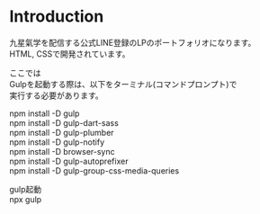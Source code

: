 # Introduction
九星氣学を配信する公式LINE登録のLPのポートフォリオになります。  
HTML, CSSで開発されています。  
  
ここでは  
Gulpを起動する際は、以下をターミナル(コマンドプロンプト)で  
実行する必要があります。  
  
npm install -D gulp  
npm install -D gulp-dart-sass  
npm install -D gulp-plumber  
npm install -D gulp-notify  
npm install -D browser-sync  
npm install -D gulp-autoprefixer  
npm install -D gulp-group-css-media-queries  
  
gulp起動  
npx gulp
